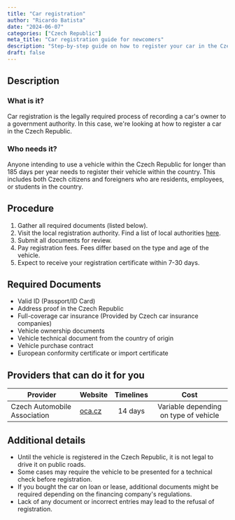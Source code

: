 ```yaml
---
title: "Car registration"
author: "Ricardo Batista"
date: "2024-06-07"
categories: ["Czech Republic"]
meta_title: "Car registration guide for newcomers"
description: "Step-by-step guide on how to register your car in the Czech Republic"
draft: false
---
```


## Description
### What is it?
Car registration is the legally required process of recording a car's owner to a government authority. In this case, we're looking at how to register a car in the Czech Republic.

### Who needs it?
Anyone intending to use a vehicle within the Czech Republic for longer than 185 days per year needs to register their vehicle within the country. This includes both Czech citizens and foreigners who are residents, employees, or students in the country.

## Procedure
1. Gather all required documents (listed below).
2. Visit the local registration authority. Find a list of local authorities [here](https://www.gov.uk/guidance/import-a-vehicle-into-the-uk/register-the-vehicle-in-the-uk).
3. Submit all documents for review.
4. Pay registration fees. Fees differ based on the type and age of the vehicle.
5. Expect to receive your registration certificate within 7-30 days.

## Required Documents
- Valid ID (Passport/ID Card)
- Address proof in the Czech Republic
- Full-coverage car insurance (Provided by Czech car insurance companies)
- Vehicle ownership documents
- Vehicle technical document from the country of origin
- Vehicle purchase contract
- European conformity certificate or import certificate

## Providers that can do it for you
| Provider        |     Website     |     Timelines    |       Cost      |
| --------------- | --------------- |  :-------------: | :-------------: |
| Czech Automobile Association      |  [oca.cz](http://www.oca.cz/en/)       |      14 days      |        Variable depending on type of vehicle       |

## Additional details
- Until the vehicle is registered in the Czech Republic, it is not legal to drive it on public roads.
- Some cases may require the vehicle to be presented for a technical check before registration.
- If you bought the car on loan or lease, additional documents might be required depending on the financing company's regulations.
- Lack of any document or incorrect entries may lead to the refusal of registration.